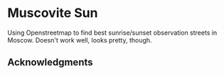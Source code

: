 # Muscovite Sun
 Using Openstreetmap to find best sunrise/sunset observation streets in Moscow. Doesn't work well, looks pretty, though.


 ## Acknowledgments
